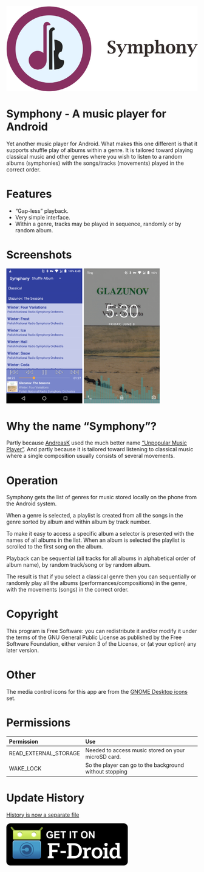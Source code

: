 <img src="fastlane/metadata/android/en/images/featureGraphic.png"/>

Symphony - A music player for Android
=====================================
Yet another music player for Android. What makes this one different is that it supports shuffle play of albums within a genre. It is tailored toward playing classical music and other genres where you wish to listen to a random albums (symphonies) with the songs/tracks (movements) played in the correct order.

Features
========
- “Gap-less” playback.
- Very simple interface.
- Within a genre, tracks may be played in sequence, randomly or by random album.

Screenshots
===========
<img src="fastlane/metadata/android/en/images/phoneScreenshots/Screenshot1.png" width="200"/>
<img src="fastlane/metadata/android/en/images/phoneScreenshots/Screenshot2.png" width="200"/>

Why the name “Symphony”?
========================
Partly because [AndreasK](https://gitlab.com/AndreasK/unpopular-music-player) used the much better name [“Unpopular Music Player”](https://f-droid.org/packages/de.kromke.andreas.unpopmusicplayerfree/). And partly because it is tailored toward listening to classical music where a single composition usually consists of several movements.

Operation
=========
Symphony gets the list of genres for music stored locally on the phone from the Android system.

When a genre is selected, a playlist is created from all the songs in the genre sorted by album and within album by track number.

To make it easy to access a specific album a selector is presented with the names of all albums in the list. When an album is selected the playlist is scrolled to the first song on the album.

Playback can be sequential (all tracks for all albums in alphabetical order of album name), by random track/song or by random album.

The result is that if you select a classical genre then you can sequentially or randomly play all the albums (performances/compositions) in the genre, with the movements (songs) in the correct order.

Copyright
=========
This program is Free Software: you can redistribute it and/or modify it under the terms of the GNU General Public License as published by the Free Software Foundation, either version 3 of the License, or (at your option) any later version.

Other
=====
The media control icons for this app are from the [GNOME Desktop icons](https://commons.wikimedia.org/wiki/GNOME_Desktop_icons) set.

Permissions
===========
|Permission|Use|
|:----------|:---|
READ_EXTERNAL_STORAGE|Needed to access music stored on your microSD card.
WAKE_LOCK|So the player can go to the background without stopping

Update History
==============
[History is now a separate file](CHANGELOG.md)

[![Get it on F-Droid](get_it_on_f-droid.png?raw=true)](https://f-droid.org/packages/org.fitchfamily.android.symphony/)
